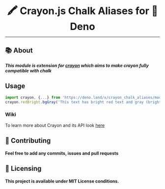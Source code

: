 <font size="6"><p align="center"><b>🖍️ Crayon.js Chalk Aliases for 🦕 Deno</b></p></font>
<hr />

## :books: About
##### This module is extension for [crayon](https://deno.land/x/crayon) which aims to make crayon fully compatible with chalk

## Usage
```ts
import crayon, {...} from 'https://deno.land/x/crayon_chalk_aliases/mod.ts';  // import it instead of main crayon.js module
crayon.redBright.bgGray('This text has bright red text and gray (bright black) background!')
```

### Wiki
To learn more about Crayon and its API look [here](https://github.com/crayon-js/crayon/wiki)

## :handshake: Contributing
#### Feel free to add any commits, issues and pull requests

## :memo: Licensing
#### This project is available under MIT License conditions.